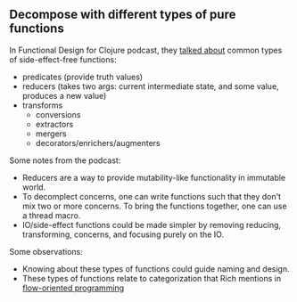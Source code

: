 ## Decompose with different types of pure functions   

In Functional Design for Clojure podcast, they [talked about](https://clojuredesign.club/episode/098-composed-learnings/)
common types of side-effect-free functions:

- predicates (provide truth values)  
- reducers (takes two args: current intermediate state, and some value, produces a new value)
- transforms
  - conversions
  - extractors 
  - mergers 
  - decorators/enrichers/augmenters 

Some notes from the podcast:
- Reducers are a way to provide mutability-like functionality in immutable world.
- To decomplect concerns, one can write functions such that they don't mix two or more concerns. To bring the functions together, one can use a thread macro.
- IO/side-effect functions could be made simpler by removing reducing, transforming, concerns, and focusing purely on the IO. 

Some observations:
- Knowing about these types of functions could guide naming and design.
- These types of functions relate to categorization that Rich mentions in [flow-oriented programming](/system-design/avoiding-system-complexity-with-flow-oriented-systems.md)

